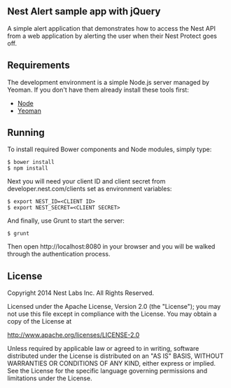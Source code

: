 ## Nest Alert sample app with jQuery

A simple alert application that demonstrates how to access the Nest API from a web
application by alerting the user when their Nest Protect goes off.

## Requirements
The development environment is a simple Node.js server managed by Yeoman. If you don't have them already
install these tools first:

* [Node](http://nodejs.org/download/)
* [Yeoman](http://yeoman.io/gettingstarted.html)


## Running
To install required Bower components and Node modules, simply type:

    $ bower install
    $ npm install

Next you will need your client ID and client secret from developer.nest.com/clients set as environment variables:

    $ export NEST_ID=<CLIENT ID>
    $ export NEST_SECRET=<CLIENT SECRET>

And finally, use Grunt to start the server:

    $ grunt

Then open http://localhost:8080 in your browser and you will be walked through the authentication process.

## License
Copyright 2014 Nest Labs Inc. All Rights Reserved.

Licensed under the Apache License, Version 2.0 (the "License");
you may not use this file except in compliance with the License.
You may obtain a copy of the License at

http://www.apache.org/licenses/LICENSE-2.0

Unless required by applicable law or agreed to in writing, software
distributed under the License is distributed on an "AS IS" BASIS,
WITHOUT WARRANTIES OR CONDITIONS OF ANY KIND, either express or implied.
See the License for the specific language governing permissions and
limitations under the License.
